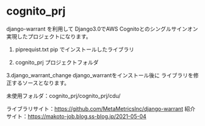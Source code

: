 # cognito_prj
django-warrant を利用して
Django3.0でAWS Cognitoとのシングルサインオン実現したプロジェクトになります。

1. piprequist.txt
   pip でインストールしたライブラリ

2. cognito_prj プロジェクトフォルダ

3.django_warrant_change
  django_warrantをインストール後に
  ライブラリを修正するソースとなります。

未使用フォルダ：cognito_prj/cognito_prj/cdu/


ライブラリサイト：https://github.com/MetaMetricsInc/django-warrant
紹介サイト：https://makoto-job.blog.ss-blog.jp/2021-05-04


